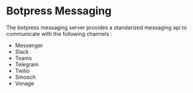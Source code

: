 # Botpress Messaging

The botpress messaging server provides a standarized messaging api to communicate with the following channels :

- Messenger
- Slack
- Teams
- Telegram
- Twilio
- Smooch
- Vonage

